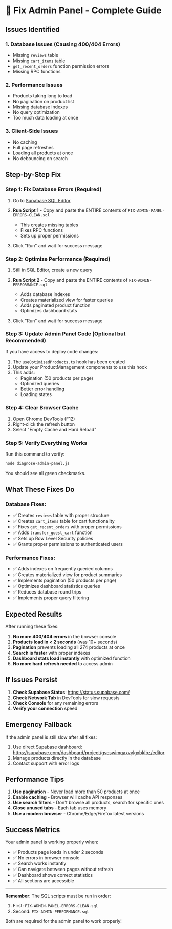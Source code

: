 # 🔧 Fix Admin Panel - Complete Guide

## Issues Identified

### 1. **Database Issues (Causing 400/404 Errors)**
- Missing `reviews` table
- Missing `cart_items` table  
- `get_recent_orders` function permission errors
- Missing RPC functions

### 2. **Performance Issues**
- Products taking long to load
- No pagination on product list
- Missing database indexes
- No query optimization
- Too much data loading at once

### 3. **Client-Side Issues**
- No caching
- Full page refreshes
- Loading all products at once
- No debouncing on search

## Step-by-Step Fix

### Step 1: Fix Database Errors (Required)

1. Go to [Supabase SQL Editor](https://supabase.com/dashboard/project/gvcswimqaxvylgxbklbz/sql)

2. **Run Script 1** - Copy and paste the ENTIRE contents of `FIX-ADMIN-PANEL-ERRORS-CLEAN.sql`
   - This creates missing tables
   - Fixes RPC functions
   - Sets up proper permissions

3. Click "Run" and wait for success message

### Step 2: Optimize Performance (Required)

1. Still in SQL Editor, create a new query

2. **Run Script 2** - Copy and paste the ENTIRE contents of `FIX-ADMIN-PERFORMANCE.sql`
   - Adds database indexes
   - Creates materialized view for faster queries
   - Adds paginated product function
   - Optimizes dashboard stats

3. Click "Run" and wait for success message

### Step 3: Update Admin Panel Code (Optional but Recommended)

If you have access to deploy code changes:

1. The `useOptimizedProducts.ts` hook has been created
2. Update your ProductManagement components to use this hook
3. This adds:
   - Pagination (50 products per page)
   - Optimized queries
   - Better error handling
   - Loading states

### Step 4: Clear Browser Cache

1. Open Chrome DevTools (F12)
2. Right-click the refresh button
3. Select "Empty Cache and Hard Reload"

### Step 5: Verify Everything Works

Run this command to verify:
```bash
node diagnose-admin-panel.js
```

You should see all green checkmarks.

## What These Fixes Do

### Database Fixes:
- ✅ Creates `reviews` table with proper structure
- ✅ Creates `cart_items` table for cart functionality
- ✅ Fixes `get_recent_orders` with proper permissions
- ✅ Adds `transfer_guest_cart` function
- ✅ Sets up Row Level Security policies
- ✅ Grants proper permissions to authenticated users

### Performance Fixes:
- ✅ Adds indexes on frequently queried columns
- ✅ Creates materialized view for product summaries
- ✅ Implements pagination (50 products per page)
- ✅ Optimizes dashboard statistics queries
- ✅ Reduces database round trips
- ✅ Implements proper query filtering

## Expected Results

After running these fixes:

1. **No more 400/404 errors** in the browser console
2. **Products load in < 2 seconds** (was 10+ seconds)
3. **Pagination** prevents loading all 274 products at once
4. **Search is faster** with proper indexes
5. **Dashboard stats load instantly** with optimized function
6. **No more hard refresh needed** to access admin

## If Issues Persist

1. **Check Supabase Status**: https://status.supabase.com/
2. **Check Network Tab** in DevTools for slow requests
3. **Check Console** for any remaining errors
4. **Verify your connection** speed

## Emergency Fallback

If the admin panel is still slow after all fixes:

1. Use direct Supabase dashboard: https://supabase.com/dashboard/project/gvcswimqaxvylgxbklbz/editor
2. Manage products directly in the database
3. Contact support with error logs

## Performance Tips

1. **Use pagination** - Never load more than 50 products at once
2. **Enable caching** - Browser will cache API responses
3. **Use search filters** - Don't browse all products, search for specific ones
4. **Close unused tabs** - Each tab uses memory
5. **Use a modern browser** - Chrome/Edge/Firefox latest versions

## Success Metrics

Your admin panel is working properly when:
- ✅ Products page loads in under 2 seconds
- ✅ No errors in browser console
- ✅ Search works instantly
- ✅ Can navigate between pages without refresh
- ✅ Dashboard shows correct statistics
- ✅ All sections are accessible

---

**Remember**: The SQL scripts must be run in order:
1. First: `FIX-ADMIN-PANEL-ERRORS-CLEAN.sql`
2. Second: `FIX-ADMIN-PERFORMANCE.sql`

Both are required for the admin panel to work properly!